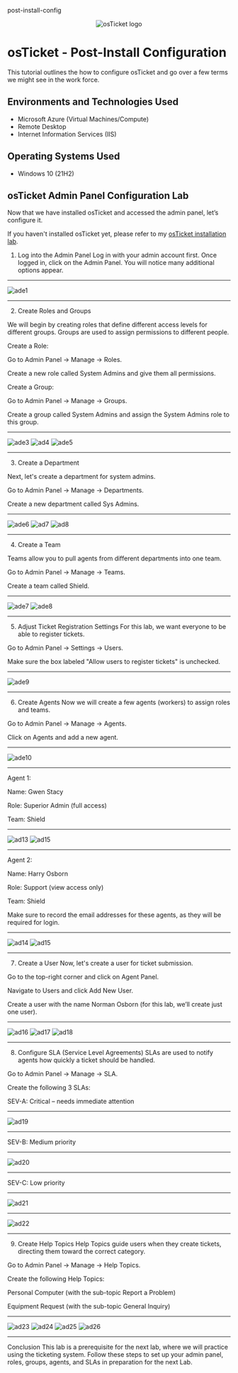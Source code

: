 post-install-config<p align="center">
<img src="https://i.imgur.com/Clzj7Xs.png" alt="osTicket logo"/>
</p>

<h1>osTicket - Post-Install Configuration</h1>
This tutorial outlines the how to configure osTicket and go over a few terms we might see in the work force.<br />


<h2>Environments and Technologies Used</h2>

- Microsoft Azure (Virtual Machines/Compute)
- Remote Desktop
- Internet Information Services (IIS)

<h2>Operating Systems Used </h2>

- Windows 10</b> (21H2)

<h2>osTicket Admin Panel Configuration Lab</h2>

Now that we have installed osTicket and accessed the admin panel, let’s configure it.

If you haven't installed osTicket yet, please refer to my [osTicket installation lab](https://github.com/AustinmJoseph/ostiket-prereqs).

1. Log into the Admin Panel
Log in with your admin account first. Once logged in, click on the Admin Panel. You will notice many additional options appear.

---

![ade1](https://github.com/user-attachments/assets/e22a717a-dc2f-48ea-9a50-f534d89d406b)


---


2. Create Roles and Groups
   
We will begin by creating roles that define different access levels for different groups. Groups are used to assign permissions to different people.

Create a Role:

Go to Admin Panel → Manage → Roles.

Create a new role called System Admins and give them all permissions.

Create a Group:

Go to Admin Panel → Manage → Groups.

Create a group called System Admins and assign the System Admins role to this group.

---

![ade3](https://github.com/user-attachments/assets/c41bb680-bceb-48c9-986a-8fa3fd6b9c13)
![ad4](https://github.com/user-attachments/assets/6cc98b30-b670-4830-b086-dc0df5660119)
![ade5](https://github.com/user-attachments/assets/47b8450b-8560-4877-9cd9-8c5eb0fc3bb5)

---

3. Create a Department
   
Next, let's create a department for system admins.

Go to Admin Panel → Manage → Departments.

Create a new department called Sys Admins.

---

![ade6](https://github.com/user-attachments/assets/0c1dc84b-3072-4384-afee-20c2f7724dd0)
![ad7](https://github.com/user-attachments/assets/6840fa95-7f80-42b9-8d12-06dddf9d6a91)
![ad8](https://github.com/user-attachments/assets/940fddc4-9990-497c-a9f9-0ebd4fb66119)

---


4. Create a Team
   
Teams allow you to pull agents from different departments into one team.

Go to Admin Panel → Manage → Teams.

Create a team called Shield.

---

![ade7](https://github.com/user-attachments/assets/9f19c4ae-c207-4178-a89c-a958e4d97780)
![ade8](https://github.com/user-attachments/assets/c87e42ac-cfc4-4b98-b56f-99cf5bb039e9)

---

5. Adjust Ticket Registration Settings
For this lab, we want everyone to be able to register tickets.

Go to Admin Panel → Settings → Users.

Make sure the box labeled "Allow users to register tickets" is unchecked.

---

![ade9](https://github.com/user-attachments/assets/34f13566-9001-4d27-88e7-0ff7b590ffcc)

---

6. Create Agents
Now we will create a few agents (workers) to assign roles and teams.

Go to Admin Panel → Manage → Agents.

Click on Agents and add a new agent.

---

![ade10](https://github.com/user-attachments/assets/73585f74-2408-473a-b51d-d3db409b4772)

---

Agent 1:

Name: Gwen Stacy

Role: Superior Admin (full access)

Team: Shield

---

![ad13](https://github.com/user-attachments/assets/1ead547d-90fb-44b2-832a-ad5843af6f16)
![ad15](https://github.com/user-attachments/assets/dd0aab65-63cb-41d0-bb89-422769307f27)


---



Agent 2:

Name: Harry Osborn

Role: Support (view access only)

Team: Shield

Make sure to record the email addresses for these agents, as they will be required for login.

---

![ad14](https://github.com/user-attachments/assets/d130f5bb-f3f6-4cb1-8fa2-d30cf0e877dd)
![ad15](https://github.com/user-attachments/assets/02a56f11-1212-4f60-8db8-f0a79c383e6c)


---

7. Create a User
Now, let's create a user for ticket submission.

Go to the top-right corner and click on Agent Panel.

Navigate to Users and click Add New User.

Create a user with the name Norman Osborn (for this lab, we’ll create just one user).

---

![ad16](https://github.com/user-attachments/assets/a168490f-25ed-44d1-aad0-052fa1f4fe24)
![ad17](https://github.com/user-attachments/assets/051bdf79-ec01-47dc-9d3a-525df7437a87)
![ad18](https://github.com/user-attachments/assets/6677b1ec-5155-4ea0-a0b8-7bf326eeee00)

---

8. Configure SLA (Service Level Agreements)
SLAs are used to notify agents how quickly a ticket should be handled.

Go to Admin Panel → Manage → SLA.

Create the following 3 SLAs:

SEV-A: Critical – needs immediate attention

---

![ad19](https://github.com/user-attachments/assets/4bf6a3af-0049-46a3-96c0-340f7b08cd9a)

---

SEV-B: Medium priority

---

![ad20](https://github.com/user-attachments/assets/ec466a50-a665-472c-871c-aae79f130582)


---

SEV-C: Low priority

---

![ad21](https://github.com/user-attachments/assets/946898be-6f68-4d40-943c-430a01b4cce6)


---

![ad22](https://github.com/user-attachments/assets/661ab724-62f8-4500-86b9-f8889d2988c4)

---

9. Create Help Topics
Help Topics guide users when they create tickets, directing them toward the correct category.

Go to Admin Panel → Manage → Help Topics.

Create the following Help Topics:

Personal Computer (with the sub-topic Report a Problem)

Equipment Request (with the sub-topic General Inquiry)

---

![ad23](https://github.com/user-attachments/assets/50e957f9-e103-4c98-b85e-637919c7cf36)
![ad24](https://github.com/user-attachments/assets/7b083788-9014-4bf9-bd22-7d62e2f28a37)
![ad25](https://github.com/user-attachments/assets/942579f4-4845-4bf8-8e59-f0b6d3b4e950)
![ad26](https://github.com/user-attachments/assets/da320c7b-edef-4ff5-83f5-6c4182fbc472)

---


Conclusion
This lab is a prerequisite for the next lab, where we will practice using the ticketing system. Follow these steps to set up your admin panel, roles, groups, agents, and SLAs in preparation for the next Lab.




